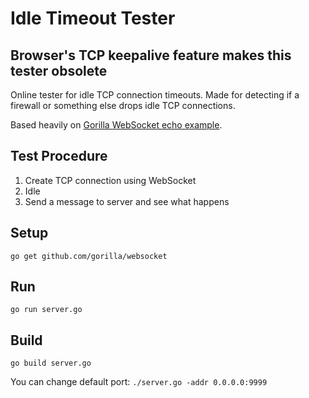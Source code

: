 # Idle Timeout Tester

## Browser's TCP keepalive feature makes this tester obsolete

Online tester for idle TCP connection timeouts. Made for detecting if a
firewall or something else drops idle TCP connections.

Based heavily on [Gorilla WebSocket echo example](https://github.com/gorilla/websocket/tree/master/examples/echo).

## Test Procedure

1. Create TCP connection using WebSocket
1. Idle
1. Send a message to server and see what happens

## Setup

    go get github.com/gorilla/websocket

## Run

    go run server.go

## Build

    go build server.go

You can change default port: `./server.go -addr 0.0.0.0:9999`
